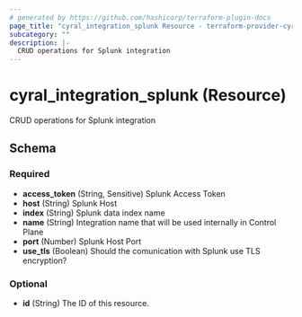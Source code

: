 ```yaml
---
# generated by https://github.com/hashicorp/terraform-plugin-docs
page_title: "cyral_integration_splunk Resource - terraform-provider-cyral"
subcategory: ""
description: |-
  CRUD operations for Splunk integration
---
```


# cyral_integration_splunk (Resource)

CRUD operations for Splunk integration



<!-- schema generated by tfplugindocs -->
## Schema

### Required

- **access_token** (String, Sensitive) Splunk Access Token
- **host** (String) Splunk Host
- **index** (String) Splunk data index name
- **name** (String) Integration name that will be used internally in Control Plane
- **port** (Number) Splunk Host Port
- **use_tls** (Boolean) Should the comunication with Splunk use TLS encryption?

### Optional

- **id** (String) The ID of this resource.


